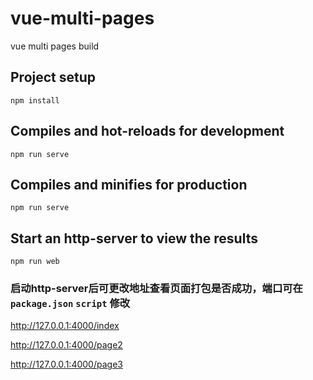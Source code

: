 # vue-multi-pages
vue multi pages build

## Project setup
```
npm install
```
## Compiles and hot-reloads for development
```
npm run serve
```
## Compiles and minifies for production
```
npm run serve
```
## Start an http-server to view the results
```
npm run web
```
### 启动http-server后可更改地址查看页面打包是否成功，端口可在`package.json`  `script` 修改

http://127.0.0.1:4000/index

http://127.0.0.1:4000/page2

http://127.0.0.1:4000/page3
